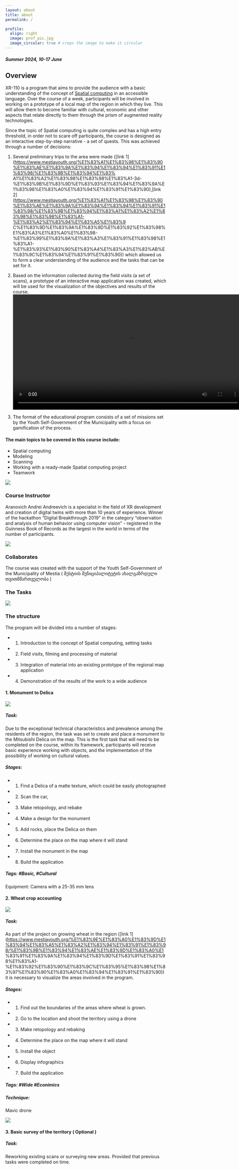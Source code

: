 ```yaml
---
layout: about
title: about
permalink: /

profile:
  align: right
  image: prof_pic.jpg
  image_circular: true # crops the image to make it circular
---
```

##### Summer 2024, 10-17 June

## Overview

XR-110 is a program that aims to provide the audience with a basic understanding of the concept of [Spatial computing](https://en.wikipedia.org/wiki/Spatial_computing/) in an accessible language. Over the course of a week, participants will be involved in working on a prototype of a local map of the region in which they live. This will allow them to become familiar with cultural, economic and other aspects that relate directly to them through the prism of augmented reality technologies. 


Since the topic of Spatial computing is quite complex and has a high entry threshold, in order not to scare off participants, the course is designed as an interactive step-by-step narrative - a set of quests. This was achieved through a number of decisions: 

1) Several preliminary trips to the area were made ([link 1](https://www.mestiayouth.org/%E1%83%A1%E1%83%98%E1%83%90%E1%83%AE%E1%83%9A%E1%83%94%E1%83%94%E1%83%91%E1%83%98/%E1%83%9B%E1%83%94%E1%83% A1%E1%83%A2%E1%83%98%E1%83%98%E1%83%A1-3d-%E1%83%9B%E1%83%9D%E1%83%93%E1%83%94%E1%83%9A%E1%83%98%E1%83%A0%E1%83%94%E1%83%91%E1%83%90),[link 2](https://www.mestiayouth.org/%E1%83%A1%E1%83%98%E1%83%90%E1%83%AE%E1%83%9A%E1%83%94%E1%83%94%E1%83%91%E1%83%98/%E1%83%9B%E1%83%94%E1%83%A1%E1%83%A2%E1%83%98%E1%83%98%E1%83%A1-%E1%83%A2%E1%83%94%E1%83%A5%E1%83%9 C%E1%83%9D%E1%83%9A%E1%83%9D%E1%83%92%E1%83%98%E1%83%A3%E1%83%A0%E1%83%98-%E1%83%99%E1%83%9A%E1%83%A3%E1%83%91%E1%83%98%E1%83%A1-%E1%83%93%E1%83%90%E1%83%A4%E1%83%A3%E1%83%AB%E1%83%9C%E1%83%94%E1%83%91%E1%83%90)) which allowed us to form a clear understanding of the audience and the tasks that can be set for it. 


2) Based on the information collected during the field visits (a set of scans), a prototype of an interactive map application was created, which will be used for the visualization of the objectives and results of the course.
<video src="https://andrewandreevich.github.io/XR-110/assets/AppExample_1.mp4" class="img-fluid rounded z-depth-1" width="720" height="auto" autoplay="" controls=""></video>


3) The format of the educational program consists of a set of missions set by the Youth Self-Government of the Municipality with a focus on gamification of the process.

#### The main topics to be covered in this course include:

- Spatial computing
- Modeling
- Scanning
- Working with a ready-made Spatial computing project
- Teamwork

 ![](https://andrewandreevich.github.io/XR-110/assets/img_2_self.jpg)
### Course Instructor 

Aranovich Andrei Andreevich is a specialist in the field of XR development and creation of digital twins with more than 10 years of experience. Winner of the hackathon “Digital Breakthrough 2019” in the category “observation and analysis of human behavior using computer vision” - registered in the Guinness Book of Records as the largest in the world in terms of the number of participants.

 ![](https://andrewandreevich.github.io/XR-110/assets/logo.jpg)
 
### Collaborates

The course was created with the support of the Youth Self-Government of the Municipality of Mestia ( მესტიის მუნიციპალიტეტის ახალგაზრდული თვითმმართველობა )


### The Tasks
![](https://andrewandreevich.github.io/XR-110/assets/map.jpg)


### The structure
The program will be divided into a number of stages:

- 1) Introduction to the concept of Spatial computing, setting tasks
- 2) Field visits, filming and processing of material
- 3) Integration of material into an existing prototype of the regional map application 
- 4) Demonstration of the results of the work to a wide audience



#### 1. Monument to Delica



![](https://andrewandreevich.github.io/XR-110/assets/delika.jpg)
##### Task: 
Due to the exceptional technical characteristics and prevalence among the residents of the region, the task was set to create and place a monument to the Mitsubishi Delica on the map. This is the first task that will need to be completed on the course, within its framework, participants will receive basic experience working with objects, and the implementation of the possibility of working on cultural values. 

##### Stages: 
- 1) Find a Delica of a matte texture, which could be easily photographed
- 2) Scan the car, 
- 3) Make retopology, and rebake 
- 4) Make a design for the monument 
- 5) Add rocks, place the Delica on them 
- 6) Determine the place on the map where it will stand 
- 7) Install the monument in the map 
- 8) Build the application 

##### Tags: #Basic, #Cultural
Equipment: Camera with a 25-35 mm lens

#### 2. Wheat crop accounting
![](https://andrewandreevich.github.io/XR-110/assets/wheat.jpg)

##### Task: 
As part of the project on growing wheat in the region ([link 1](https://www.mestiayouth.org/%E1%83%9E%E1%83%A0%E1%83%9D%E1%83%94%E1%83%A5%E1%83%A2%E1%83%94%E1%83%91%E1%83%98/%E1%83%9B%E1%83%94%E1%83%AE%E1%83%9D%E1%83%A0%E1 %83%91%E1%83%9A%E1%83%94%E1%83%9D%E1%83%91%E1%83%98%E1%83%A1-%E1%83%92%E1%83%90%E1%83%9C%E1%83%95%E1%83%98%E1%83%97%E1%83%90%E1%83%A0%E1%83%94%E1%83%91%E1%83%90)) it is necessary to visualize the areas involved in the program. 
##### Stages: 
- 1) Find out the boundaries of the areas where wheat is grown. 
- 2) Go to the location and shoot the territory using a drone 
- 3) Make retopology and rebaking 
- 4) Determine the place on the map where it will stand 
- 5) Install the object 
- 6) Display infographics 
- 7) Build the application 

##### Tags: #Wide #Econimics 

##### Technique: 
Mavic drone

![](https://andrewandreevich.github.io/XR-110/assets/park.jpg)
#### 3. Basic survey of the territory ( Optional )


##### Task: 

Reworking existing scans or surveying new areas. Provided that previous tasks were completed on time.


<!-- Google tag (gtag.js) -->
<script async src="https://www.googletagmanager.com/gtag/js?id=G-519X26H4CH"></script>
<script>
  window.dataLayer = window.dataLayer || [];
  function gtag(){dataLayer.push(arguments);}
  gtag('js', new Date());

  gtag('config', 'G-519X26H4CH');
</script>
